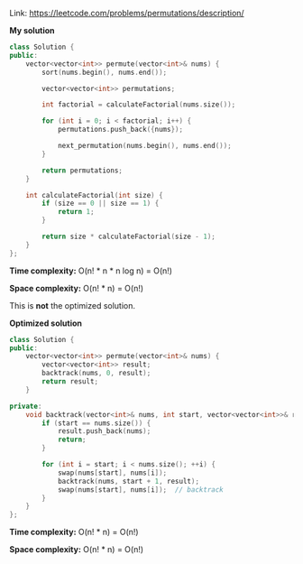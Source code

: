 Link: https://leetcode.com/problems/permutations/description/

**My solution**

```cpp
class Solution {
public:
    vector<vector<int>> permute(vector<int>& nums) {
        sort(nums.begin(), nums.end());

        vector<vector<int>> permutations;

        int factorial = calculateFactorial(nums.size());

        for (int i = 0; i < factorial; i++) {
            permutations.push_back({nums});

            next_permutation(nums.begin(), nums.end());
        }

        return permutations;
    }

    int calculateFactorial(int size) {
        if (size == 0 || size == 1) {
            return 1;
        }

        return size * calculateFactorial(size - 1);
    }
};
```

**Time complexity:** O(n! * n * n log n) = O(n!)

**Space complexity:** O(n! * n) = O(n!)

This is **not** the optimized solution.

**Optimized solution**

```cpp
class Solution {
public:
    vector<vector<int>> permute(vector<int>& nums) {
        vector<vector<int>> result;
        backtrack(nums, 0, result);
        return result;
    }

private:
    void backtrack(vector<int>& nums, int start, vector<vector<int>>& result) {
        if (start == nums.size()) {
            result.push_back(nums);
            return;
        }

        for (int i = start; i < nums.size(); ++i) {
            swap(nums[start], nums[i]);
            backtrack(nums, start + 1, result);
            swap(nums[start], nums[i]);  // backtrack
        }
    }
};
```

**Time complexity:** O(n! * n) = O(n!)

**Space complexity:** O(n! * n) = O(n!)